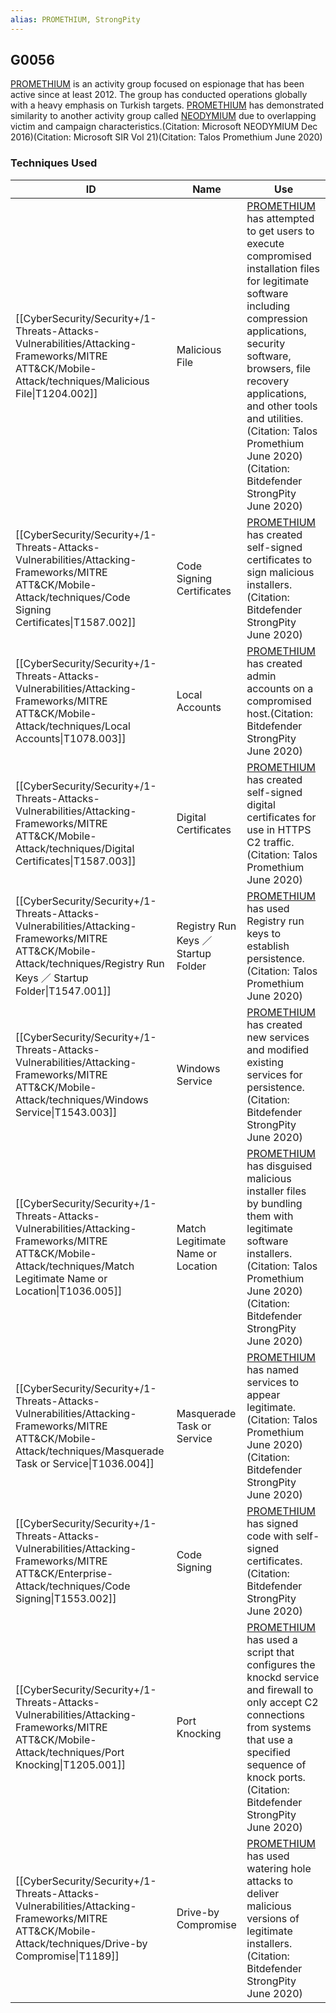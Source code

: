 ```yaml
---
alias: PROMETHIUM, StrongPity
---
```


## G0056

[PROMETHIUM](https://attack.mitre.org/groups/G0056) is an activity group focused on espionage that has been active since at least 2012. The group has conducted operations globally with a heavy emphasis on Turkish targets. [PROMETHIUM](https://attack.mitre.org/groups/G0056) has demonstrated similarity to another activity group called [NEODYMIUM](https://attack.mitre.org/groups/G0055) due to overlapping victim and campaign characteristics.(Citation: Microsoft NEODYMIUM Dec 2016)(Citation: Microsoft SIR Vol 21)(Citation: Talos Promethium June 2020)


### Techniques Used

| ID | Name | Use |
| --- | --- | --- |
| [[CyberSecurity/Security+/1-Threats-Attacks-Vulnerabilities/Attacking-Frameworks/MITRE ATT&CK/Mobile-Attack/techniques/Malicious File\|T1204.002]] | Malicious File | [PROMETHIUM](https://attack.mitre.org/groups/G0056) has attempted to get users to execute compromised installation files for legitimate software including compression applications, security software, browsers, file recovery applications, and other tools and utilities.(Citation: Talos Promethium June 2020)(Citation: Bitdefender StrongPity June 2020) |
| [[CyberSecurity/Security+/1-Threats-Attacks-Vulnerabilities/Attacking-Frameworks/MITRE ATT&CK/Mobile-Attack/techniques/Code Signing Certificates\|T1587.002]] | Code Signing Certificates | [PROMETHIUM](https://attack.mitre.org/groups/G0056) has created self-signed certificates to sign malicious installers.(Citation: Bitdefender StrongPity June 2020) |
| [[CyberSecurity/Security+/1-Threats-Attacks-Vulnerabilities/Attacking-Frameworks/MITRE ATT&CK/Mobile-Attack/techniques/Local Accounts\|T1078.003]] | Local Accounts | [PROMETHIUM](https://attack.mitre.org/groups/G0056) has created admin accounts on a compromised host.(Citation: Bitdefender StrongPity June 2020) |
| [[CyberSecurity/Security+/1-Threats-Attacks-Vulnerabilities/Attacking-Frameworks/MITRE ATT&CK/Mobile-Attack/techniques/Digital Certificates\|T1587.003]] | Digital Certificates | [PROMETHIUM](https://attack.mitre.org/groups/G0056) has created self-signed digital certificates for use in HTTPS C2 traffic.(Citation: Talos Promethium June 2020) |
| [[CyberSecurity/Security+/1-Threats-Attacks-Vulnerabilities/Attacking-Frameworks/MITRE ATT&CK/Mobile-Attack/techniques/Registry Run Keys ／ Startup Folder\|T1547.001]] | Registry Run Keys ／ Startup Folder | [PROMETHIUM](https://attack.mitre.org/groups/G0056) has used Registry run keys to establish persistence.(Citation: Talos Promethium June 2020) |
| [[CyberSecurity/Security+/1-Threats-Attacks-Vulnerabilities/Attacking-Frameworks/MITRE ATT&CK/Mobile-Attack/techniques/Windows Service\|T1543.003]] | Windows Service | [PROMETHIUM](https://attack.mitre.org/groups/G0056) has created new services and modified existing services for persistence.(Citation: Bitdefender StrongPity June 2020) |
| [[CyberSecurity/Security+/1-Threats-Attacks-Vulnerabilities/Attacking-Frameworks/MITRE ATT&CK/Mobile-Attack/techniques/Match Legitimate Name or Location\|T1036.005]] | Match Legitimate Name or Location | [PROMETHIUM](https://attack.mitre.org/groups/G0056) has disguised malicious installer files by bundling them with legitimate software installers.(Citation: Talos Promethium June 2020)(Citation: Bitdefender StrongPity June 2020) |
| [[CyberSecurity/Security+/1-Threats-Attacks-Vulnerabilities/Attacking-Frameworks/MITRE ATT&CK/Mobile-Attack/techniques/Masquerade Task or Service\|T1036.004]] | Masquerade Task or Service | [PROMETHIUM](https://attack.mitre.org/groups/G0056) has named services to appear legitimate.(Citation: Talos Promethium June 2020)(Citation: Bitdefender StrongPity June 2020) |
| [[CyberSecurity/Security+/1-Threats-Attacks-Vulnerabilities/Attacking-Frameworks/MITRE ATT&CK/Enterprise-Attack/techniques/Code Signing\|T1553.002]] | Code Signing | [PROMETHIUM](https://attack.mitre.org/groups/G0056) has signed code with self-signed certificates.(Citation: Bitdefender StrongPity June 2020) |
| [[CyberSecurity/Security+/1-Threats-Attacks-Vulnerabilities/Attacking-Frameworks/MITRE ATT&CK/Mobile-Attack/techniques/Port Knocking\|T1205.001]] | Port Knocking | [PROMETHIUM](https://attack.mitre.org/groups/G0056) has used a script that configures the knockd service and firewall to only accept C2 connections from systems that use a specified sequence of knock ports.(Citation: Bitdefender StrongPity June 2020) |
| [[CyberSecurity/Security+/1-Threats-Attacks-Vulnerabilities/Attacking-Frameworks/MITRE ATT&CK/Mobile-Attack/techniques/Drive-by Compromise\|T1189]] | Drive-by Compromise | [PROMETHIUM](https://attack.mitre.org/groups/G0056) has used watering hole attacks to deliver malicious versions of legitimate installers.(Citation: Bitdefender StrongPity June 2020) |

